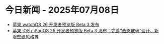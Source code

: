 # 今日新闻 - 2025年07月08日
- [苹果 watchOS 26 开发者预览版 Beta 3 发布](https://www.ithome.com/0/866/450.htm)
- [苹果 iOS / iPadOS 26 开发者预览版 Beta 3 发布：完善“液态玻璃”设计、新增壁纸风格等](https://www.ithome.com/0/866/447.htm)
